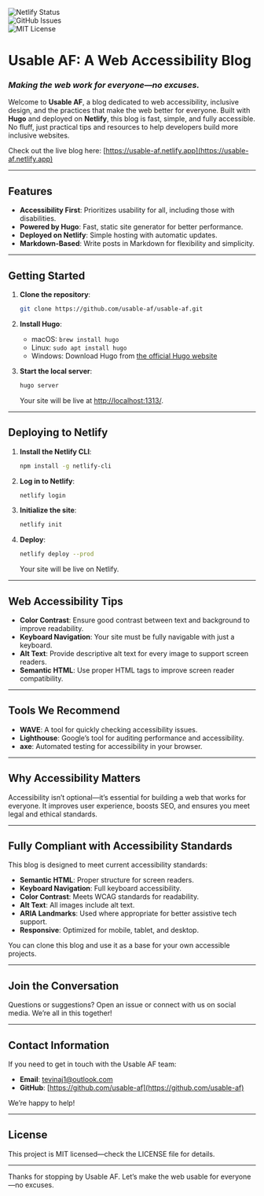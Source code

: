 ![Netlify Status](https://api.netlify.com/api/v1/badges/607b481e-c71c-4c35-b670-7e5a4683c56c/deploy-status?branch=main)  
![GitHub Issues](https://img.shields.io/github/issues/usable-af/usable-af)  
![MIT License](https://img.shields.io/badge/License-MIT-blue.svg)

# Usable AF: A Web Accessibility Blog

### *Making the web work for everyone—no excuses.*

Welcome to **Usable AF**, a blog dedicated to web accessibility, inclusive design, and the practices that make the web better for everyone. Built with **Hugo** and deployed on **Netlify**, this blog is fast, simple, and fully accessible. No fluff, just practical tips and resources to help developers build more inclusive websites.

Check out the live blog here: [https://usable-af.netlify.app](https://usable-af.netlify.app)

---

## Features

- **Accessibility First**: Prioritizes usability for all, including those with disabilities.
- **Powered by Hugo**: Fast, static site generator for better performance.
- **Deployed on Netlify**: Simple hosting with automatic updates.
- **Markdown-Based**: Write posts in Markdown for flexibility and simplicity.

---

## Getting Started

1. **Clone the repository**:

    ```bash
    git clone https://github.com/usable-af/usable-af.git
    ```

2. **Install Hugo**:
    - macOS: `brew install hugo`
    - Linux: `sudo apt install hugo`
    - Windows: Download Hugo from [the official Hugo website](https://gohugo.io/getting-started/installing)

3. **Start the local server**:

    ```bash
    hugo server
    ```

   Your site will be live at [http://localhost:1313/](http://localhost:1313/).

---

## Deploying to Netlify

1. **Install the Netlify CLI**:

    ```bash
    npm install -g netlify-cli
    ```

2. **Log in to Netlify**:

    ```bash
    netlify login
    ```

3. **Initialize the site**:

    ```bash
    netlify init
    ```

4. **Deploy**:

    ```bash
    netlify deploy --prod
    ```

   Your site will be live on Netlify.

---

## Web Accessibility Tips

- **Color Contrast**: Ensure good contrast between text and background to improve readability.
- **Keyboard Navigation**: Your site must be fully navigable with just a keyboard.
- **Alt Text**: Provide descriptive alt text for every image to support screen readers.
- **Semantic HTML**: Use proper HTML tags to improve screen reader compatibility.

---

## Tools We Recommend

- **WAVE**: A tool for quickly checking accessibility issues.
- **Lighthouse**: Google’s tool for auditing performance and accessibility.
- **axe**: Automated testing for accessibility in your browser.

---

## Why Accessibility Matters

Accessibility isn’t optional—it’s essential for building a web that works for everyone. It improves user experience, boosts SEO, and ensures you meet legal and ethical standards.

---

## Fully Compliant with Accessibility Standards

This blog is designed to meet current accessibility standards:

- **Semantic HTML**: Proper structure for screen readers.
- **Keyboard Navigation**: Full keyboard accessibility.
- **Color Contrast**: Meets WCAG standards for readability.
- **Alt Text**: All images include alt text.
- **ARIA Landmarks**: Used where appropriate for better assistive tech support.
- **Responsive**: Optimized for mobile, tablet, and desktop.

You can clone this blog and use it as a base for your own accessible projects.

---

## Join the Conversation

Questions or suggestions? Open an issue or connect with us on social media. We’re all in this together!

---

## Contact Information

If you need to get in touch with the Usable AF team:

- **Email**: [tevinaj1@outlook.com](mailto:tevinaj1@outlook.com)
- **GitHub**: [https://github.com/usable-af](https://github.com/usable-af)

We’re happy to help!

---

## License

This project is MIT licensed—check the LICENSE file for details.

---

Thanks for stopping by Usable AF. Let’s make the web usable for everyone—no excuses.